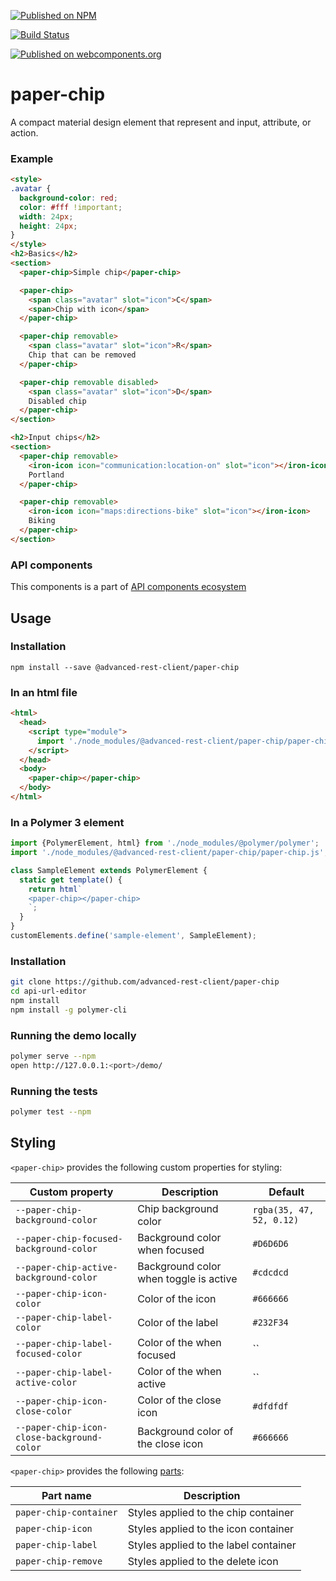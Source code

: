 [![Published on NPM](https://img.shields.io/npm/v/@advanced-rest-client/paper-chip.svg)](https://www.npmjs.com/package/@advanced-rest-client/paper-chip)

[![Build Status](https://travis-ci.org/advanced-rest-client/paper-chip.svg?branch=stage)](https://travis-ci.org/advanced-rest-client/paper-chip)

[![Published on webcomponents.org](https://img.shields.io/badge/webcomponents.org-published-blue.svg)](https://www.webcomponents.org/element/advanced-rest-client/paper-chip)

# paper-chip

A compact material design element that represent and input, attribute, or action.

### Example

```html
<style>
.avatar {
  background-color: red;
  color: #fff !important;
  width: 24px;
  height: 24px;
}
</style>
<h2>Basics</h2>
<section>
  <paper-chip>Simple chip</paper-chip>

  <paper-chip>
    <span class="avatar" slot="icon">C</span>
    <span>Chip with icon</span>
  </paper-chip>

  <paper-chip removable>
    <span class="avatar" slot="icon">R</span>
    Chip that can be removed
  </paper-chip>

  <paper-chip removable disabled>
    <span class="avatar" slot="icon">D</span>
    Disabled chip
  </paper-chip>
</section>

<h2>Input chips</h2>
<section>
  <paper-chip removable>
    <iron-icon icon="communication:location-on" slot="icon"></iron-icon>
    Portland
  </paper-chip>

  <paper-chip removable>
    <iron-icon icon="maps:directions-bike" slot="icon"></iron-icon>
    Biking
  </paper-chip>
</section>
```

### API components

This components is a part of [API components ecosystem](https://elements.advancedrestclient.com/)

## Usage

### Installation
```
npm install --save @advanced-rest-client/paper-chip
```

### In an html file

```html
<html>
  <head>
    <script type="module">
      import './node_modules/@advanced-rest-client/paper-chip/paper-chip.js';
    </script>
  </head>
  <body>
    <paper-chip></paper-chip>
  </body>
</html>
```

### In a Polymer 3 element

```js
import {PolymerElement, html} from './node_modules/@polymer/polymer';
import './node_modules/@advanced-rest-client/paper-chip/paper-chip.js';

class SampleElement extends PolymerElement {
  static get template() {
    return html`
    <paper-chip></paper-chip>
    `;
  }
}
customElements.define('sample-element', SampleElement);
```

### Installation

```sh
git clone https://github.com/advanced-rest-client/paper-chip
cd api-url-editor
npm install
npm install -g polymer-cli
```

### Running the demo locally

```sh
polymer serve --npm
open http://127.0.0.1:<port>/demo/
```

### Running the tests
```sh
polymer test --npm
```

## Styling

`<paper-chip>` provides the following custom properties for styling:

Custom property | Description | Default
----------------|-------------|----------
`--paper-chip-background-color` | Chip background color | `rgba(35, 47, 52, 0.12)`
`--paper-chip-focused-background-color` | Background color when focused | `#D6D6D6`
`--paper-chip-active-background-color` | Background color when toggle is active | `#cdcdcd`
`--paper-chip-icon-color` | Color of the icon | `#666666`
`--paper-chip-label-color` | Color of the label | `#232F34`
`--paper-chip-label-focused-color` | Color of the when focused | ``
`--paper-chip-label-active-color` | Color of the when active | ``
`--paper-chip-icon-close-color` | Color of the close icon | `#dfdfdf`
`--paper-chip-icon-close-background-color` | Background color of the close icon | `#666666`

`<paper-chip>` provides the following [parts](https://www.w3.org/TR/css-shadow-parts-1/):

Part name | Description
----------------|-------------
`paper-chip-container` | Styles applied to the chip container
`paper-chip-icon` | Styles applied to the icon container
`paper-chip-label` | Styles applied to the label container
`paper-chip-remove` | Styles applied to the delete icon

